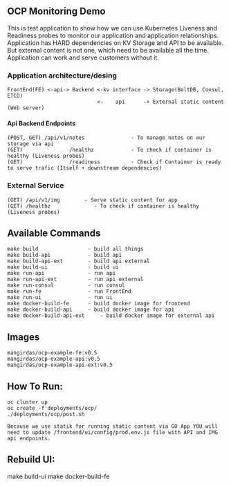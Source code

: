 ## OCP Monitoring Demo

This is test application to show how we can use Kubernetes Liveness and Readiness probes to monitor our application and application relationships.
Application has HARD dependencies on KV Storage and API to be available. But external content is not one, which need to be available all the time.
Application can work and serve customers without it. 

### Application architecture/desing
    FrontEnd(FE) <-api-> Backend <-kv interface -> Storage(BoltDB, Consul, ETCD)
                                 <-    api      -> External static content (Web server)


#### Api Backend Endpoints
    (POST, GET) /api/v1/notes               - To manage notes on our storage via api
    (GET)               /healthz            - To check if container is healthy (Liveness probes) 
    (GET)               /readiness          - Check if Container is ready to serve trafic (Itself + downstream dependencies)

### External Service 
    (GET) /api/v1/img        - Serve static content for app 
    (GET) /healthz              - To check if container is healthy (Liveness probes) 
    
## Available Commands
    make build                - build all things
    make build-api            - build api 
    make build-api-ext        - build api external
    make build-ui             - build ui
    make run-api              - run api
    make run-api-ext          - run api external
    make run-consul           - run consul
    make run-fe               - run FrontEnd
    make run-ui               - run ui
    make docker-build-fe      - build docker image for frontend 
    make docker-build-api     - build docker image for api 
    make docker-build-api-ext     - build docker image for external api


## Images
    mangirdas/ocp-example-fe:v0.5
    mangirdas/ocp-example-api:v0.5
    mangirdas/ocp-example-api-ext:v0.5

## How To Run:

    oc cluster up
    oc create -f deployments/ocp/
    ./deployments/ocp/post.sh 

    Because we use statik for running static content via GO App YOU will need to update /frontend/ui/config/prod.env.js file with API and IMG api endpoints. 

## Rebuild UI:
   make build-ui
   make docker-build-fe
